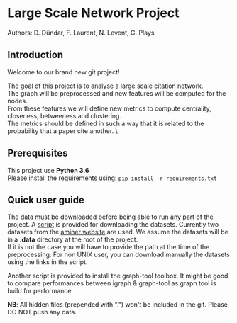 # Large Scale Network Project

Authors: D. Dündar, F. Laurent, N. Levent, G. Plays

## Introduction

Welcome to our brand new git project!

The goal of this project is to analyse a large scale citation network. \
The graph will be preprocessed and new features will be computed for the nodes. \
From these features we will define new metrics to compute centrality, closeness, betweeness and clustering. \
The metrics should be defined in such a way that it is related to the probability that a paper cite another. \

## Prerequisites

This project use __Python 3.6__ \
Please install the requirements using: `pip install -r requirements.txt`


## Quick user guide

The data must be downloaded before being able to run any part of the project.
A [script](downloadData.sh) is provided for downloading the datasets.
Currently two datasets from the [aminer website](https://aminer.org/citation) are used.
We assume the datasets will be in a __.data__ directory at the root of the project. \
If it is not the case you will have to provide the path at the time of the preprocessing.
For non UNIX user, you can download manually the datasets using the links in the script.

Another script is provided to install the graph-tool toolbox. It might be good to compare performances between
igraph & graph-tool as graph tool is build for performance.


__NB__: All hidden files (prepended with ".") won't be included in the git. Please DO NOT push any data.

